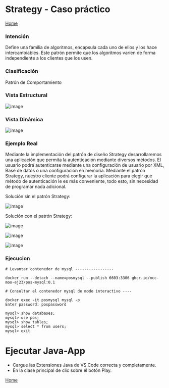 # Strategy - Caso práctico

[Home](https://github.com/MCC-MOO-EJ23/dp-index)

### Intención

Define una familia de algoritmos, encapsula cada uno de ellos y los hace intercambiables. Este patrón permite que los algoritmos varíen de forma independiente a los clientes que los usen.

### Clasificación

Patrón de Comportamiento

### Vista Estructural

![image](https://user-images.githubusercontent.com/55771796/173489618-effc18e6-90a4-46cb-9b21-936c6884edf0.png)

### Vista Dinámica

![image](https://user-images.githubusercontent.com/55771796/173489649-29c4b126-0bd4-44bb-bcda-62acd6c73847.png)

### Ejemplo Real

Mediante la implementación del patrón de diseño Strategy desarrollaremos una aplicación que permita la autenticación mediante diversos métodos. El usuario podrá autenticarse mediante una configuración de usuario por XML, Base de datos o una configuración en memoria. Mediante el patrón Strategy, nuestro cliente podrá configurar la aplicación para elegir que método de autenticación le es más conveniente, todo esto, sin necesidad de programar nada adicional.

Solución sin el patrón Strategy:

![image](https://user-images.githubusercontent.com/55771796/174160110-8b82db89-fc5f-4790-ba8e-1936dde92d82.png)

Solución con el patrón Strategy:

![image](https://user-images.githubusercontent.com/55771796/174160285-252e29d0-6cf2-4e25-a561-69ceb0b6a478.png)

![image](https://user-images.githubusercontent.com/55771796/173489725-e6baf4c2-a49f-48d3-88c0-f1faf72fe4a5.png)

![image](https://user-images.githubusercontent.com/55771796/174160347-561778f7-f7b2-45aa-ac9c-cb04fc931c7f.png)

### Ejecucion

```
# Levantar contenedor de mysql -----------------

docker run --detach --name=posmysql --publish 6603:3306 ghcr.io/mcc-moo-ej23/pos-mysql:0.1

# Consultar el contenedor mysql de modo interactivo ----

docker exec -it posmysql mysql -p
Enter password: pospassword

mysql> show databases;
mysql> use pos;
mysql> show tables;
mysql> select * from users;
mysql> exit

```
# Ejecutar Java-App 

* Cargue las Extensiones Java de VS Code correcta y completamente.
* En la clase principal de clic sobre el botón Play.

[Home](https://github.com/MCC-MOO-EJ23/dp-index)
